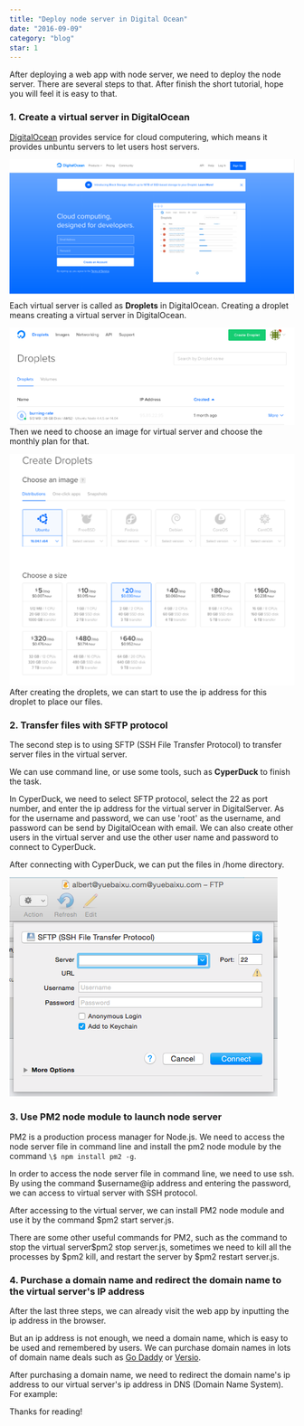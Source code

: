 ```yaml
---
title: "Deploy node server in Digital Ocean"
date: "2016-09-09"
category: "blog"
star: 1
---
```


After deploying a web app with node server, we need to deploy the node server. There are several steps to that. After finish the short tutorial, hope you will feel it is easy to that.

### 1. Create a virtual server in DigitalOcean

[DigitalOcean](https://www.digitalocean.com/) provides service for cloud computering, which means it provides unbuntu servers to let users host servers.

![](images/deploy/1.png)
Each virtual server is called as **Droplets** in DigitalOcean. Creating a droplet means creating a virtual server in DigitalOcean.

![](images/deploy/2.png)
Then we need to choose an image for virtual server and choose the monthly plan for that.

![](images/deploy/3.png)
After creating the droplets, we can start to use the ip address for this droplet to place our files.

### 2. Transfer files with SFTP protocol

The second step is to using SFTP (SSH File Transfer Protocol) to transfer server files in the virtual server.

We can use command line, or use some tools, such as **CyperDuck** to finish the task.

In CyperDuck, we need to select SFTP protocol, select the 22 as port number, and enter the ip address for the virtual server in DigitalServer. As for the username and password, we can use 'root' as the username, and password can be send by DigitalOcean with email. We can also create other users in the virtual server and use the other user name and password to connect to CyperDuck.

After connecting with CyperDuck, we can put the files in /home directory.

![](images/deploy/4.png)

### 3. Use PM2 node module to launch node server

PM2 is a production process manager for Node.js. We need to access the node server file in command line and install the pm2 node module by the command `\$ npm install pm2 -g`.

In order to access the node server file in command line, we need to use ssh. By using the command \$username@ip address and entering the password, we can access to virtual server with SSH protocol.

After accessing to the virtual server, we can install PM2 node module and use it by the command \$pm2 start server.js.

There are some other useful commands for PM2, such as the command to stop the virtual server$pm2 stop server.js, sometimes we need to kill all the processes by $pm2 kill, and restart the server by \$pm2 restart server.js.

### 4. Purchase a domain name and redirect the domain name to the virtual server's IP address

After the last three steps, we can already visit the web app by inputting the ip address in the browser.

But an ip address is not enough, we need a domain name, which is easy to be used and remembered by users. We can purchase domain names in lots of domain name deals such as [Go Daddy](https://godaddy.com/) or [Versio](https://www.versio.nl/).

After purchasing a domain name, we need to redirect the domain name's ip address to our virtual server's ip address in DNS (Domain Name System). For example:

Thanks for reading!
